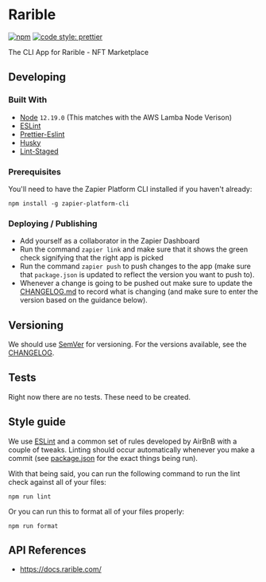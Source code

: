 # Rarible

[![npm](https://img.shields.io/npm/v/npm.svg?style=flat-square)](https://www.npmjs.com/package/npm)
[![code style: prettier](https://img.shields.io/badge/code_style-prettier-ff69b4.svg?style=flat-square)](https://github.com/prettier/prettier)

The CLI App for Rarible - NFT Marketplace

## Developing

### Built With

- [Node](https://nodejs.org/en/) `12.19.0` (This matches with the AWS Lamba Node Verison)
- [ESLint](https://eslint.org/)
- [Prettier-Eslint](https://github.com/prettier/prettier-eslint)
- [Husky](https://github.com/typicode/husky)
- [Lint-Staged](https://github.com/okonet/lint-staged)

### Prerequisites

You'll need to have the Zapier Platform CLI installed if you haven't already:

```shell
npm install -g zapier-platform-cli
```

### Deploying / Publishing

- Add yourself as a collaborator in the Zapier Dashboard
- Run the command `zapier link` and make sure that it shows the green check signifying that the right app is picked
- Run the command `zapier push` to push changes to the app (make sure that `package.json` is updated to reflect
  the version you want to push to).
- Whenever a change is going to be pushed out make sure to update the [CHANGELOG.md](CHANGELOG.md) to record what is
  changing (and make sure to enter the version based on the guidance below).

## Versioning

We should use [SemVer](http://semver.org/) for versioning. For the versions available, see the
[CHANGELOG](CHANGELOG.md).

## Tests

Right now there are no tests. These need to be created.

## Style guide

We use [ESLint](https://eslint.org/) and a common set of rules developed by AirBnB with a couple of tweaks. Linting
should occur automatically whenever you make a commit (see [package.json](package.json) for the exact things being run).

With that being said, you can run the following command to run the lint check against all of your files:

```shell
npm run lint
```

Or you can run this to format all of your files properly:

```shell
npm run format
```

## API References

- https://docs.rarible.com/
